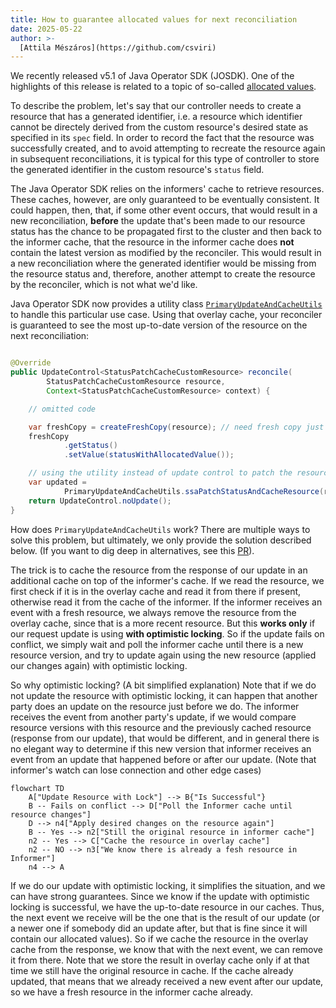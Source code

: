 ```yaml
---
title: How to guarantee allocated values for next reconciliation
date: 2025-05-22
author: >-
  [Attila Mészáros](https://github.com/csviri)
---
```


We recently released v5.1 of Java Operator SDK (JOSDK). One of the highlights of this release is related to a topic of
so-called
[allocated values](https://github.com/kubernetes/community/blob/master/contributors/devel/sig-architecture/api-conventions.md#representing-allocated-values
).

To describe the problem, let's say that our controller needs to create a resource that has a generated identifier, i.e.
a resource which identifier cannot be directely derived from the custom resource's desired state as specified in its
`spec` field. In order to record the fact that the resource was successfully created, and to avoid attempting to
recreate the resource again in subsequent reconciliations, it is typical for this type of controller to store the
generated identifier in the custom resource's `status` field.

The Java Operator SDK relies on the informers' cache to retrieve resources. These caches, however, are only guaranteed
to be eventually consistent. It could happen, then, that, if some other event occurs, that would result in a new
reconciliation, **before** the update that's been made to our resource status has the chance to be propagated first to
the cluster and then back to the informer cache, that the resource in the informer cache does **not** contain the latest
version as modified by the reconciler. This would result in a new reconciliation where the generated identifier would be
missing from the resource status and, therefore, another attempt to create the resource by the reconciler, which is not
what we'd like.

Java Operator SDK now provides a utility class [
`PrimaryUpdateAndCacheUtils`](https://github.com/operator-framework/java-operator-sdk/blob/main/operator-framework-core/src/main/java/io/javaoperatorsdk/operator/api/reconciler/PrimaryUpdateAndCacheUtils.java)
to handle this particular use case. Using that overlay cache, your reconciler is guaranteed to see the most up-to-date
version of the resource on the next reconciliation:

```java

@Override
public UpdateControl<StatusPatchCacheCustomResource> reconcile(
        StatusPatchCacheCustomResource resource,
        Context<StatusPatchCacheCustomResource> context) {

    // omitted code

    var freshCopy = createFreshCopy(resource); // need fresh copy just because we use the SSA version of update
    freshCopy
            .getStatus()
            .setValue(statusWithAllocatedValue());

    // using the utility instead of update control to patch the resource status
    var updated =
            PrimaryUpdateAndCacheUtils.ssaPatchStatusAndCacheResource(resource, freshCopy, context);
    return UpdateControl.noUpdate();
}
```

How does `PrimaryUpdateAndCacheUtils` work?
There are multiple ways to solve this problem, but ultimately, we only provide the solution described below. (If you
want to dig deep in alternatives, see
this [PR](https://github.com/operator-framework/java-operator-sdk/pull/2800/files)).

The trick is to cache the resource from the response of our update in an additional cache on top of the informer's
cache. If we read the resource, we first check if it is in the overlay cache and read it from there if present,
otherwise read it from the cache of the informer. If the informer receives an event with a fresh resource, we always
remove the resource from the overlay
cache, since that is a more recent resource. But this **works only** if our request update is using **with optimistic locking**.
So if the update fails on conflict, we simply wait and poll the informer cache until there is a new resource version,
and try to update again using the new resource (applied our changes again) with optimistic locking.

So why optimistic locking? (A bit simplified explanation) Note that if we do not update the resource with optimistic
locking, it can happen that
another party does an update on the resource just before we do. The informer receives the event from another party's
update,
if we would compare resource versions with this resource and the previously cached resource (response from our update),
that would be different, and in general there is no elegant way to determine if this new version that
informer receives an event from an update that happened before or after our update.
(Note that informer's watch can lose connection and other edge cases)

```mermaid
flowchart TD
    A["Update Resource with Lock"] --> B{"Is Successful"}
    B -- Fails on conflict --> D["Poll the Informer cache until resource changes"]
    D --> n4["Apply desired changes on the resource again"]
    B -- Yes --> n2["Still the original resource in informer cache"]
    n2 -- Yes --> C["Cache the resource in overlay cache"]
    n2 -- NO --> n3["We know there is already a fesh resource in Informer"]
    n4 --> A

```

If we do our update with optimistic locking, it simplifies the situation, and we can have strong guarantees.
Since we know if the update with optimistic locking is successful, we have the up-to-date resource in our caches.
Thus, the next event we receive will be the one that is the result of our update
(or a newer one if somebody did an update after, but that is fine since it will contain our allocated values).
So if we cache the resource in the overlay cache from the response, we know that with the next event, we can remove it
from there.
Note that we store the result in overlay cache only if at that time we still have the original resource in cache.
If the cache already updated, that means that we already received a new event after our update,
so we have a fresh resource in the informer cache already.  
